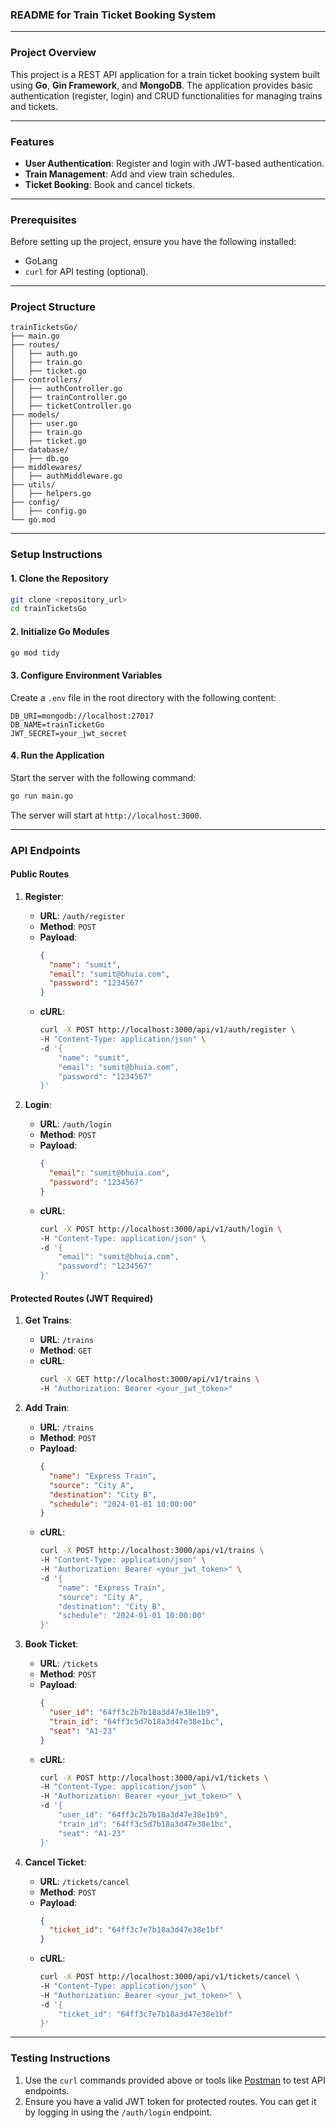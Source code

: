 ### **README for Train Ticket Booking System**

---

### **Project Overview**
This project is a REST API application for a train ticket booking system built using **Go**, **Gin Framework**, and **MongoDB**. The application provides basic authentication (register, login) and CRUD functionalities for managing trains and tickets.

---

### **Features**
- **User Authentication**: Register and login with JWT-based authentication.
- **Train Management**: Add and view train schedules.
- **Ticket Booking**: Book and cancel tickets.

---

### **Prerequisites**
Before setting up the project, ensure you have the following installed:
- GoLang
- `curl` for API testing (optional).

---

### **Project Structure**
```
trainTicketsGo/
├── main.go
├── routes/
│   ├── auth.go
│   ├── train.go
│   ├── ticket.go
├── controllers/
│   ├── authController.go
│   ├── trainController.go
│   ├── ticketController.go
├── models/
│   ├── user.go
│   ├── train.go
│   ├── ticket.go
├── database/
│   ├── db.go
├── middlewares/
│   ├── authMiddleware.go
├── utils/
│   ├── helpers.go
├── config/
│   ├── config.go
└── go.mod
```

---

### **Setup Instructions**

#### 1. Clone the Repository
```bash
git clone <repository_url>
cd trainTicketsGo
```

#### 2. Initialize Go Modules
```bash
go mod tidy
```

#### 3. Configure Environment Variables
Create a `.env` file in the root directory with the following content:
```env
DB_URI=mongodb://localhost:27017
DB_NAME=trainTicketGo
JWT_SECRET=your_jwt_secret
```

#### 4. Run the Application
Start the server with the following command:
```bash
go run main.go
```
The server will start at `http://localhost:3000`.

---

### **API Endpoints**

#### **Public Routes**
1. **Register**:
   - **URL**: `/auth/register`
   - **Method**: `POST`
   - **Payload**:
     ```json
     {
       "name": "sumit",
       "email": "sumit@bhuia.com",
       "password": "1234567"
     }
     ```
   - **cURL**:
     ```bash
     curl -X POST http://localhost:3000/api/v1/auth/register \
     -H "Content-Type: application/json" \
     -d '{
         "name": "sumit",
         "email": "sumit@bhuia.com",
         "password": "1234567"
     }'
     ```

2. **Login**:
   - **URL**: `/auth/login`
   - **Method**: `POST`
   - **Payload**:
     ```json
     {
       "email": "sumit@bhuia.com",
       "password": "1234567"
     }
     ```
   - **cURL**:
     ```bash
     curl -X POST http://localhost:3000/api/v1/auth/login \
     -H "Content-Type: application/json" \
     -d '{
         "email": "sumit@bhuia.com",
         "password": "1234567"
     }'
     ```

#### **Protected Routes (JWT Required)**

1. **Get Trains**:
   - **URL**: `/trains`
   - **Method**: `GET`
   - **cURL**:
     ```bash
     curl -X GET http://localhost:3000/api/v1/trains \
     -H "Authorization: Bearer <your_jwt_token>"
     ```

2. **Add Train**:
   - **URL**: `/trains`
   - **Method**: `POST`
   - **Payload**:
     ```json
     {
       "name": "Express Train",
       "source": "City A",
       "destination": "City B",
       "schedule": "2024-01-01 10:00:00"
     }
     ```
   - **cURL**:
     ```bash
     curl -X POST http://localhost:3000/api/v1/trains \
     -H "Content-Type: application/json" \
     -H "Authorization: Bearer <your_jwt_token>" \
     -d '{
         "name": "Express Train",
         "source": "City A",
         "destination": "City B",
         "schedule": "2024-01-01 10:00:00"
     }'
     ```

3. **Book Ticket**:
   - **URL**: `/tickets`
   - **Method**: `POST`
   - **Payload**:
     ```json
     {
       "user_id": "64ff3c2b7b18a3d47e38e1b9",
       "train_id": "64ff3c5d7b18a3d47e38e1bc",
       "seat": "A1-23"
     }
     ```
   - **cURL**:
     ```bash
     curl -X POST http://localhost:3000/api/v1/tickets \
     -H "Content-Type: application/json" \
     -H "Authorization: Bearer <your_jwt_token>" \
     -d '{
         "user_id": "64ff3c2b7b18a3d47e38e1b9",
         "train_id": "64ff3c5d7b18a3d47e38e1bc",
         "seat": "A1-23"
     }'
     ```

4. **Cancel Ticket**:
   - **URL**: `/tickets/cancel`
   - **Method**: `POST`
   - **Payload**:
     ```json
     {
       "ticket_id": "64ff3c7e7b18a3d47e38e1bf"
     }
     ```
   - **cURL**:
     ```bash
     curl -X POST http://localhost:3000/api/v1/tickets/cancel \
     -H "Content-Type: application/json" \
     -H "Authorization: Bearer <your_jwt_token>" \
     -d '{
         "ticket_id": "64ff3c7e7b18a3d47e38e1bf"
     }'
     ```

---

### **Testing Instructions**
1. Use the `curl` commands provided above or tools like [Postman](https://www.postman.com/) to test API endpoints.
2. Ensure you have a valid JWT token for protected routes. You can get it by logging in using the `/auth/login` endpoint.

